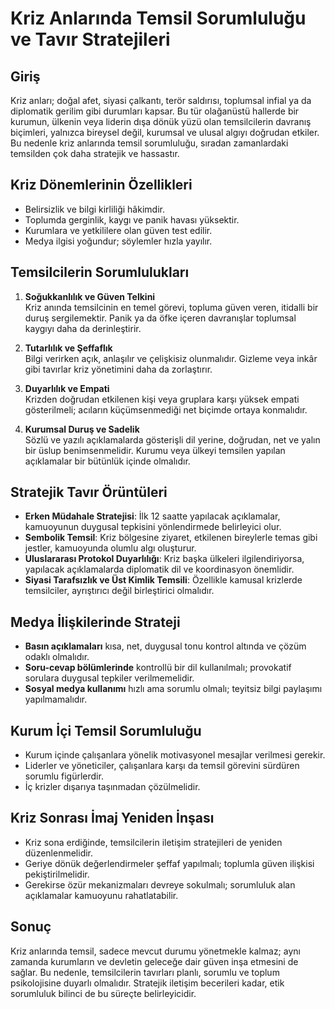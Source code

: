 # Kriz Anlarında Temsil Sorumluluğu ve Tavır Stratejileri

## Giriş

Kriz anları; doğal afet, siyasi çalkantı, terör saldırısı, toplumsal infial ya da diplomatik gerilim gibi durumları kapsar. Bu tür olağanüstü hallerde bir kurumun, ülkenin veya liderin dışa dönük yüzü olan temsilcilerin davranış biçimleri, yalnızca bireysel değil, kurumsal ve ulusal algıyı doğrudan etkiler. Bu nedenle kriz anlarında temsil sorumluluğu, sıradan zamanlardaki temsilden çok daha stratejik ve hassastır.

## Kriz Dönemlerinin Özellikleri

- Belirsizlik ve bilgi kirliliği hâkimdir.
- Toplumda gerginlik, kaygı ve panik havası yüksektir.
- Kurumlara ve yetkililere olan güven test edilir.
- Medya ilgisi yoğundur; söylemler hızla yayılır.

## Temsilcilerin Sorumlulukları

1. **Soğukkanlılık ve Güven Telkini**  
   Kriz anında temsilcinin en temel görevi, topluma güven veren, itidalli bir duruş sergilemektir. Panik ya da öfke içeren davranışlar toplumsal kaygıyı daha da derinleştirir.

2. **Tutarlılık ve Şeffaflık**  
   Bilgi verirken açık, anlaşılır ve çelişkisiz olunmalıdır. Gizleme veya inkâr gibi tavırlar kriz yönetimini daha da zorlaştırır.

3. **Duyarlılık ve Empati**  
   Krizden doğrudan etkilenen kişi veya gruplara karşı yüksek empati gösterilmeli; acıların küçümsenmediği net biçimde ortaya konmalıdır.

4. **Kurumsal Duruş ve Sadelik**  
   Sözlü ve yazılı açıklamalarda gösterişli dil yerine, doğrudan, net ve yalın bir üslup benimsenmelidir. Kurumu veya ülkeyi temsilen yapılan açıklamalar bir bütünlük içinde olmalıdır.

## Stratejik Tavır Örüntüleri

- **Erken Müdahale Stratejisi**: İlk 12 saatte yapılacak açıklamalar, kamuoyunun duygusal tepkisini yönlendirmede belirleyici olur.
- **Sembolik Temsil**: Kriz bölgesine ziyaret, etkilenen bireylerle temas gibi jestler, kamuoyunda olumlu algı oluşturur.
- **Uluslararası Protokol Duyarlılığı**: Kriz başka ülkeleri ilgilendiriyorsa, yapılacak açıklamalarda diplomatik dil ve koordinasyon önemlidir.
- **Siyasi Tarafsızlık ve Üst Kimlik Temsili**: Özellikle kamusal krizlerde temsilciler, ayrıştırıcı değil birleştirici olmalıdır.

## Medya İlişkilerinde Strateji

- **Basın açıklamaları** kısa, net, duygusal tonu kontrol altında ve çözüm odaklı olmalıdır.
- **Soru-cevap bölümlerinde** kontrollü bir dil kullanılmalı; provokatif sorulara duygusal tepkiler verilmemelidir.
- **Sosyal medya kullanımı** hızlı ama sorumlu olmalı; teyitsiz bilgi paylaşımı yapılmamalıdır.

## Kurum İçi Temsil Sorumluluğu

- Kurum içinde çalışanlara yönelik motivasyonel mesajlar verilmesi gerekir.
- Liderler ve yöneticiler, çalışanlara karşı da temsil görevini sürdüren sorumlu figürlerdir.
- İç krizler dışarıya taşınmadan çözülmelidir.

## Kriz Sonrası İmaj Yeniden İnşası

- Kriz sona erdiğinde, temsilcilerin iletişim stratejileri de yeniden düzenlenmelidir.
- Geriye dönük değerlendirmeler şeffaf yapılmalı; toplumla güven ilişkisi pekiştirilmelidir.
- Gerekirse özür mekanizmaları devreye sokulmalı; sorumluluk alan açıklamalar kamuoyunu rahatlatabilir.

## Sonuç

Kriz anlarında temsil, sadece mevcut durumu yönetmekle kalmaz; aynı zamanda kurumların ve devletin geleceğe dair güven inşa etmesini de sağlar. Bu nedenle, temsilcilerin tavırları planlı, sorumlu ve toplum psikolojisine duyarlı olmalıdır. Stratejik iletişim becerileri kadar, etik sorumluluk bilinci de bu süreçte belirleyicidir.
